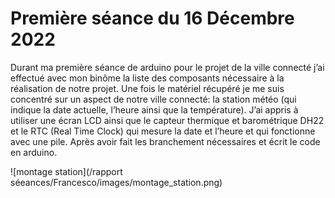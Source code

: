 # Première séance du 16 Décembre 2022

Durant ma première séance de arduino pour le projet de la ville connecté j’ai effectué avec mon binôme la liste des composants nécessaire à la réalisation de notre projet. Une fois le matériel récupéré je me suis concentré sur un aspect de notre ville connecté: la station météo (qui indique la date actuelle, l’heure ainsi que la température). J’ai appris à utiliser une écran LCD ainsi que le capteur thermique et barométrique DH22 et le RTC (Real Time Clock) qui mesure la date et l’heure et qui fonctionne avec une pile. Après avoir fait les branchement nécessaires et écrit le code en arduino.

 ![montage station](/rapport séeances/Francesco/images/montage_station.png)
